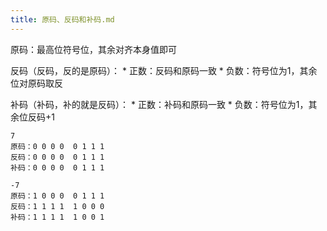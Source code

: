 ```yaml
---
title: 原码、反码和补码.md
---
```

原码：最高位符号位，其余对齐本身值即可

反码（反码，反的是原码）：
    * 正数：反码和原码一致
    * 负数：符号位为1，其余位对原码取反

补码（补码，补的就是反码）：
    * 正数：补码和原码一致
    * 负数：符号位为1，其余位反码+1

```
7
原码：0 0 0 0  0 1 1 1
反码：0 0 0 0  0 1 1 1
补码：0 0 0 0  0 1 1 1

-7
原码：1 0 0 0  0 1 1 1
反码：1 1 1 1  1 0 0 0 
补码：1 1 1 1  1 0 0 1
```